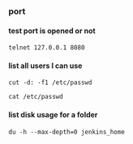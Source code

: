 
### port

#### test port is opened or not

    telnet 127.0.0.1 8080

#### list all users I can use

    cut -d: -f1 /etc/passwd
    
    cat /etc/passwd

#### list disk usage for a folder

    du -h --max-depth=0 jenkins_home
